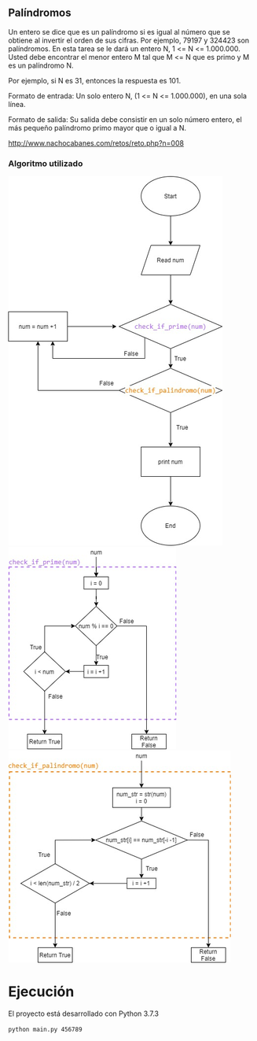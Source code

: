 ## Palíndromos

Un entero se dice que es un palíndromo si es igual al número que se obtiene al invertir el orden de sus cifras. Por ejemplo, 79197 y 324423 son palíndromos. En esta tarea se le dará un entero N, 1 <= N <= 1.000.000. Usted debe encontrar el menor entero M tal que M <= N que es primo y M es un palíndromo N.

Por ejemplo, si N es 31, entonces la respuesta es 101.

Formato de entrada:
Un solo entero N, (1 <= N <= 1.000.000), en una sola línea.

Formato de salida:
Su salida debe consistir en un solo número entero, el más pequeño palíndromo primo mayor que o igual a N.


http://www.nachocabanes.com/retos/reto.php?n=008

### Algoritmo utilizado

![diagrama de flujo](https://github.com/alafa/theegg_ai/blob/master/tarea_38/primos_y_palindromos/diagramas/diagram1.jpg?raw=true)
![diagrama de flujo](https://github.com/alafa/theegg_ai/blob/master/tarea_38/primos_y_palindromos/diagramas/diagram2.jpg?raw=true)
![diagrama de flujo](https://github.com/alafa/theegg_ai/blob/master/tarea_38/primos_y_palindromos/diagramas/diagram3.jpg?raw=true)

# Ejecución

El proyecto está desarrollado con Python 3.7.3

`python main.py 456789`